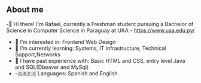 <h2>About me</h2>

-👋 Hi there! I'm Rafael, currently a Freshman student pursuing a Bachelor of Science in Computer Science in Paraguay at UAA - https://www.uaa.edu.py/
- 📍 I’m interested in: Frontend Web Design
- 🌱 I’m currently learning: Systems, IT infrastructure, Technical Support,Networks
- 🧳 I have past experience with: Basic HTML and CSS, entry level Java and SQL(Dbeaver and MySql)
- -🇬🇧🇪🇸 Languages: Spanish and English
